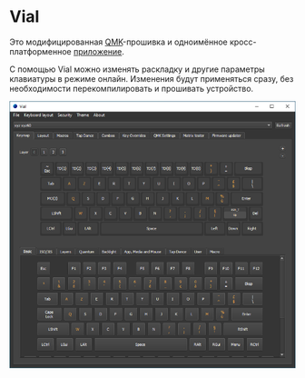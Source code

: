 # Vial

Это модифицированная [QMK](/firmware/qmk.md)-прошивка и одноимённое кросс-платформенное [приложение](https://get.vial.today).

С помощью Vial можно изменять раскладку и другие параметры клавиатуры в режиме онлайн.
Изменения будут применяться сразу, без необходимости перекомпилировать и прошивать устройство.

![](/assets/firmware/vial.png)
